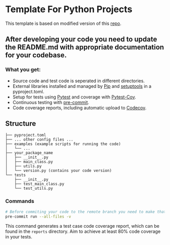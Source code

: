 # Template For Python Projects

This template is based on modified version of this [repo](https://github.com/franneck94/PythonProjectTemplate).

## After developing your code you need to update the README.md with appropriate documentation for your codebase.

### What you get:

- Source code and test code is seperated in different directories.
- External libraries installed and managed by [Pip](https://pypi.org/project/pip/) and [setuptools](https://setuptools.pypa.io/en/latest/) in a pyproject.toml.
- Setup for tests using [Pytest](https://docs.pytest.org/en/stable/) and coverage with [Pytest-Cov](https://github.com/pytest-dev/pytest-cov).
- Continuous testing with [pre-commit](https://github.com/pre-commit/pre-commit).
- Code coverage reports, including automatic upload to [Codecov](https://codecov.io).

## Structure

``` text
├── pyproject.toml
├── ... other config files ...
├── examples (example scripts for running the code)
│   └── ...
├── your_package_name
│   ├── __init__.py
│   ├── main_class.py
│   ├── utils.py
│   └── version.py (contains your code version)
└── tests
    ├── __init__.py
    ├── test_main_class.py
    └── test_utils.py
```

### Commands

```bash
# Before commiting your code to the remote branch you need to make that you pass all of the pre-commit checks by running the following command:
pre-commit run --all-files -v 
```

This command generates a test case code coverage report, which can be found in the `reports` directory. Aim to achieve at least 80% code coverage in your tests.
